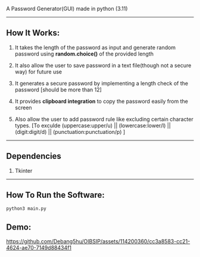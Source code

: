 A Password Generator(GUI) made in python (3.11)  

---  

## How It Works:  

1. It takes the length of the password as input and generate random password using __random.choice()__ of the provided length 

2. It also allow the user to save password in a text file(though not a secure way) for future use  

3. It generates a secure password by implementing a length check of the password [should be more than 12]  

4. It provides __clipboard integration__ to copy the password easily from the screen  

5. Also allow the user to add password rule like excluding certain character types. [To exculde (uppercase:upper/u) || (lowercase:lower/l) || (digit:digit/d) || (punctuation:punctuation/p) ]

---  

## Dependencies  

1. Tkinter

---    

## How To Run the Software:  

```
python3 main.py
```  

## Demo:  



https://github.com/Debang5hu/OIBSIP/assets/114200360/cc3a8583-cc21-4624-ae70-7149d88434f1  




